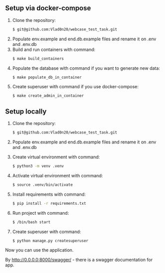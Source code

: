 ## Setup via docker-compose

1. Clone the repository:
    ```sh
    $ git@github.com:Vlad0n20/webcase_test_task.git
    ```
2. Populate env.example and end.db.example files and rename it on .env  and .env.db
3. Build and run containers with command:
    ```sh
    $ make build_containers
    ```
4. Populate the database with command if you want to generate new data:
    ```sh
    $ make populate_db_in_container

5. Create superuser with command if you use docker-compose:
    ```sh
    $ make create_admin_in_container
    ```
## Setup locally
1. Clone the repository:
    ```sh
    $ git@github.com:Vlad0n20/webcase_test_task.git
    ```
2. Populate env.example and end.db.example files and rename it on .env  and .env.db
3. Create virtual environment with command:
    ```sh
    $ python3 -m venv .venv
    ```
4. Activate virtual environment with command:
    ```sh
    $ source .venv/bin/activate
    ```
5. Install requirements with command:
    ```sh
    $ pip install -r requirements.txt
    ```
6. Run project with command:
    ```sh
    $ /bin/bash start
    ```

7. Create superuser with command:
    ```sh
    $ python manage.py createsuperuser
    ```

Now you can use the application. 

By http://0.0.0.0:8000/swagger/ - there is a swagger documentation for app.
